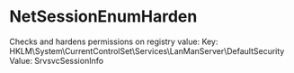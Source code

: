 # NetSessionEnumHarden
Checks and hardens permissions on registry value: Key: HKLM\System\CurrentControlSet\Services\LanManServer\DefaultSecurity Value: SrvsvcSessionInfo
